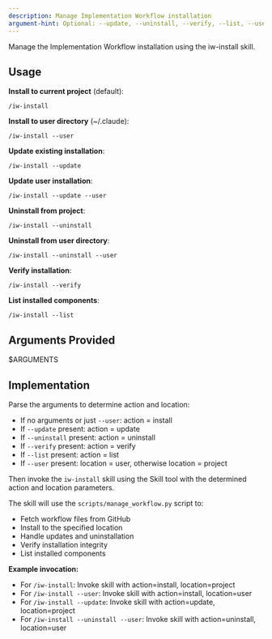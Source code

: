 ```yaml
---
description: Manage Implementation Workflow installation
argument-hint: Optional: --update, --uninstall, --verify, --list, --user
---
```


Manage the Implementation Workflow installation using the iw-install skill.

## Usage

**Install to current project** (default):
```
/iw-install
```

**Install to user directory** (~/.claude):
```
/iw-install --user
```

**Update existing installation**:
```
/iw-install --update
```

**Update user installation**:
```
/iw-install --update --user
```

**Uninstall from project**:
```
/iw-install --uninstall
```

**Uninstall from user directory**:
```
/iw-install --uninstall --user
```

**Verify installation**:
```
/iw-install --verify
```

**List installed components**:
```
/iw-install --list
```

## Arguments Provided

$ARGUMENTS

## Implementation

Parse the arguments to determine action and location:

- If no arguments or just `--user`: action = install
- If `--update` present: action = update
- If `--uninstall` present: action = uninstall
- If `--verify` present: action = verify
- If `--list` present: action = list
- If `--user` present: location = user, otherwise location = project

Then invoke the `iw-install` skill using the Skill tool with the determined action and location parameters.

The skill will use the `scripts/manage_workflow.py` script to:
- Fetch workflow files from GitHub
- Install to the specified location
- Handle updates and uninstallation
- Verify installation integrity
- List installed components

**Example invocation:**
- For `/iw-install`: Invoke skill with action=install, location=project
- For `/iw-install --user`: Invoke skill with action=install, location=user
- For `/iw-install --update`: Invoke skill with action=update, location=project
- For `/iw-install --uninstall --user`: Invoke skill with action=uninstall, location=user
